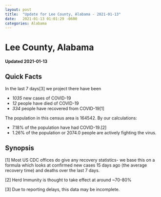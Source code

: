 ```yaml
---
layout: post
title:  "Update for Lee County, Alabama - 2021-01-13"
date:   2021-01-13 01:01:29 -0600
categories: Alabama
---
```


# Lee County, Alabama
#### Updated 2021-01-13

## Quick Facts

In the last 7 days[3] we project there have been
- *1035* new cases of COVID-19
- *12* people have died of COVID-19
- *334* people have recovered from COVID-19[1]

The population in this census area is 164542. By our calculations:
- 7.18% of the population have had COVID-19.[2]
- 1.26% of the population or 2074.0 people are actively fighting the virus.

## Synopsis




[1] Most US CDC offices do give any recovery statistics- we base this on a formula which looks at confirmed new cases
15 days ago (the average recovery time) and deaths over the last 7 days.

[2] Herd Immunity is thought to take effect at around ~70-80%

[3] Due to reporting delays, this data may be incomplete.
 
    